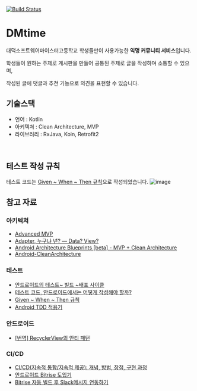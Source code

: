 [![Build Status](https://app.bitrise.io/app/2c694dc9c1a6641f/status.svg?token=PqgUitZ9yQE2quZ1vwDSCQ&branch=develop)](https://app.bitrise.io/app/2c694dc9c1a6641f)<br/>

# DMtime

대덕소프트웨어마이스터고등학교 학생들만이 사용가능한 **익명 커뮤니티 서비스**입니다.

학생들이 원하는 주제로 게시판을 만들어 공통된 주제로 글을 작성하며 소통할 수 있으며,

작성된 글에 댓글과 추천 기능으로 의견을 표현할 수 있습니다.
 

## 기술스택
* 언어 : Kotlin
* 아키텍쳐 : Clean Architecture, MVP
* 라이브러리 : RxJava, Koin, Retrofit2


<br/>

## 테스트 작성 규칙
테스트 코드는 [Given ~ When ~ Then 규칙](https://martinfowler.com/bliki/GivenWhenThen.html)으로 작성되었습니다.
![image](https://user-images.githubusercontent.com/48317457/116565423-d2871000-a940-11eb-9057-40208708dbd9.png)

## 참고 자료
### 아키텍쳐
* [Advanced MVP](https://speakerdeck.com/gorita/advanced-mvp-refactoring-mvp)
* [Adapter, 누구냐 넌? — Data? View?](https://medium.com/@jsuch2362/adapter-%EB%88%84%EA%B5%AC%EB%83%90-%EB%84%8C-data-view-2db7eff11c20)
* [Android Architecture Blueprints [beta] - MVP + Clean Architecture](https://github.com/android/architecture-samples/tree/todo-mvp-clean)
* [Android-CleanArchitecture](https://github.com/android10/Android-CleanArchitecture)

### 테스트
* [안드로이드의 테스트~ 빌드 ~배포 사이클](https://medium.com/wantedjobs/%EC%95%88%EB%93%9C%EB%A1%9C%EC%9D%B4%EB%93%9C%EC%9D%98-%ED%85%8C%EC%8A%A4%ED%8A%B8-%EB%B9%8C%EB%93%9C-%EB%B0%B0%ED%8F%AC-%EC%82%AC%EC%9D%B4%ED%81%B4-9d542eda0ef8)
* [테스트 코드, 안드로이드에서는 어떻게 작성해야 할까?](https://blog.banksalad.com/tech/test-in-banksalad-android/)
* [Given ~ When ~ Then 규칙](https://martinfowler.com/bliki/GivenWhenThen.html)
* [Android TDD 적용기](https://speakerdeck.com/sungil/android-tdd-jeogyonggi)
### 안드로이드
* [[번역] RecyclerView의 안티 패턴](https://medium.com/hongbeomi-dev/%EB%B2%88%EC%97%AD-recyclerview-%EC%95%88%ED%8B%B0-%ED%8C%A8%ED%84%B4-ce0fcd8ea232)
### CI/CD
* [CI/CD(지속적 통합/지속적 제공): 개념, 방법, 장점, 구현 과정](https://www.redhat.com/ko/topics/devops/what-is-ci-cd)
* [안드로이드 Bitrise 도입기](https://brunch.co.kr/@kmongdev/19)
* [Bitrise 자동 빌드 후 Slack메시지 연동하기](https://velog.io/@ironelder/Bitrise-%EC%9E%90%EB%8F%99-%EB%B9%8C%EB%93%9C-%ED%9B%84-Slack%EB%A9%94%EC%8B%9C%EC%A7%80-%EC%97%B0%EB%8F%99%ED%95%98%EA%B8%B0-nmk6ag26mp)

